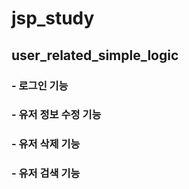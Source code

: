 # jsp_study

## user_related_simple_logic
### - 로그인 기능
### - 유저 정보 수정 기능
### - 유저 삭제 기능
### - 유저 검색 기능
